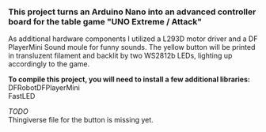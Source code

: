 ### This project turns an Arduino Nano into an advanced controller board for the table game "UNO Extreme / Attack"

As additional hardware components I utilized a L293D motor driver and a DF PlayerMini Sound moule for funny sounds.
The yellow button will be printed in transluzent filament and backlit by two WS2812b LEDs, lighting up accordingly to the game.



**To compile this project, you will need to install a few additional libraries:**
<br />
  DFRobotDFPlayerMini <br /> 
  FastLED
<br />
  
*TODO*
<br />
Thingiverse file for the button is missing yet.
